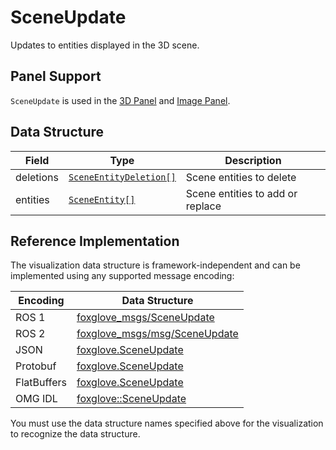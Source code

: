 # SceneUpdate

Updates to entities displayed in the 3D scene.

## Panel Support

`SceneUpdate` is used in the [3D Panel](../panel/2-3d-panel) and [Image Panel](../panel/image-panel).

## Data Structure

| Field     | Type                                               | Description                      |
| --------- | -------------------------------------------------- | -------------------------------- |
| deletions | [`SceneEntityDeletion[]`](./scene-entity-deletion) | Scene entities to delete         |
| entities  | [`SceneEntity[]`](./scene-entity)                  | Scene entities to add or replace |

## Reference Implementation

The visualization data structure is framework-independent and can be implemented using any supported message encoding:

| Encoding    | Data Structure                                                                                                      |
| ----------- | ------------------------------------------------------------------------------------------------------------------- |
| ROS 1       | [foxglove_msgs/SceneUpdate](https://github.com/foxglove/foxglove-sdk/blob/main/schemas/ros1/SceneUpdate.msg)        |
| ROS 2       | [foxglove_msgs/msg/SceneUpdate](https://github.com/foxglove/foxglove-sdk/blob/main/schemas/ros2/SceneUpdate.msg)    |
| JSON        | [foxglove.SceneUpdate](https://github.com/foxglove/foxglove-sdk/blob/main/schemas/jsonschema/SceneUpdate.json)      |
| Protobuf    | [foxglove.SceneUpdate](https://github.com/foxglove/foxglove-sdk/blob/main/schemas/proto/foxglove/SceneUpdate.proto) |
| FlatBuffers | [foxglove.SceneUpdate](https://github.com/foxglove/foxglove-sdk/blob/main/schemas/flatbuffer/SceneUpdate.fbs)       |
| OMG IDL     | [foxglove::SceneUpdate](https://github.com/foxglove/foxglove-sdk/blob/main/schemas/omgidl/foxglove/SceneUpdate.idl) |

You must use the data structure names specified above for the visualization to recognize the data structure.
